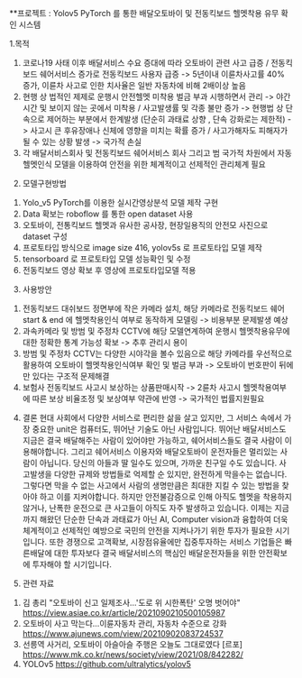 **프로젝트 : Yolov5 PyTorch 를 통한 배달오토바이 및 전동킥보드 헬멧착용 유무 확인 시스템						

1.목적
  1) 코로나19 사태 이후 배달서비스 수요 증대에 따라 오토바이 관련 사고 급증 / 전동킥보드 쉐어서비스 증가로 전동킥보드 사용자 급증 
    -> 5년이내 이륜차사고률 40% 증가, 이륜차 사고로 인한 치사율은 일반 자동차에 비해 2배이상 높음
  3) 현행 상 법적인 제제로 운행시 안전헬멧 미착용 벌금 부과 시행하면서 관리
    -> 야간시간 및 보이지 않는 곳에서 미착용 / 사고발생률 및 각종 불만 증가
    -> 현행법 상 단속으로 제어하는 부분에서 한계발생 (단순히 과태료 상향 , 단속 강화로는 제한적)
    -> 사고시 큰 후유장애나 신체에 영향을 미치는 확률 증가 / 사고가해자도 피해자가 될 수 있는 상황 발생 
    -> 국가적 손실
  3) 각 배달서비스회사 및 전동킥보드 쉐어서비스 회사 그리고 범 국가적 차원에서 자동헬멧인식 모델을 이용하여 안전을 위한 체계적이고 선제적인 관리체계 필요

2. 모델구현방법
  1) Yolo_v5 PyTorch를 이용한 실시간영상분석 모델 제작 구현
  2) Data 확보는 roboflow 를 통한 open dataset 사용
  3) 오토바이, 전통킥보드 헬멧과 유사한 공사장, 현장일용직의 안전모 사진으로 dataset 구성
  4) 프로토타입 방식으로 image size 416, yolov5s 로 프로토타입 모델 제작
  5) tensorboard 로 프로토타입 모델 성능확인 및 수정
  6) 전동킥보드 영상 확보 후 영상에 프로토타입모델 적용

3. 사용방안
  1) 전동킥보드 대쉬보드 정면부에 작은 카메라 설치, 해당 카메라로 전동킥보드 쉐어 start & end 에 헬멧착용인식 여부로 동작하게 모델링 -> 비용부분 문제발생 예상
  2) 과속카메라 및 방범 및 주정차 CCTV에 해당 모델연계하여 운행시 헬멧착용유무에 대한 정확한 통계 가능성 확보 -> 추후 관리시 용이
  3) 방범 및 주정차 CCTV는 다양한 시야각을 볼수 있음으로 해당 카메라를 우선적으로 활용하여 오토바이 헬멧착용인식여부 확인 및 벌금 부과 -> 오토바이 번호판이 뒤에만 있다는 구조적 문제해결
  4) 보험사 전동킥보드 사고시 보상하는 상품판매시작 -> 2륜차 사고시 헬멧착용여부에 따른 보상 비율조정 및 보상여부 약관에 반영 -> 국가적인 법률지원필요

4. 결론
  현대 사회에서 다양한 서비스로 편리한 삶을 살고 있지만, 그 서비스 속에서 가장 중요한 unit은 컴퓨터도, 뛰어난 기술도 아닌 사람입니다. 뛰어난 배달서비스도 지금은 결국 배달해주는 사람이 있어야만 가능하고, 쉐어서비스들도 결국 사람이 이용해야합니다. 그리고 쉐어서비스 이용자와 배달오토바이 운전자들은 멀리있는 사람이 아닙니다. 당신의 아들과 딸 일수도 있으며, 가까운 친구일 수도 있습니다. 사고발생을 다양한 규제와 방법들로 억제할 순 있지만, 완전하게 막을수는 없습니다. 그렇다면 막을 수 없는 사고에서 사람의 생명만큼은 최대한 지킬 수 있는 방법을 찾아야 하고 이를 지켜야합니다. 하지만 안전불감증으로 인해 아직도 헬멧을 착용하지 않거나, 난폭한 운전으로 큰 사고들이 아직도 자주 발생하고 있습니다. 이제는 지금까지 해왔던 단순한 단속과 과태료가 아닌 AI, Computer vision과 융합하여 더욱 체계적이고 선제적인 예방으로 국민의 안전을 지켜나가기 위한 투자가 필요한 시기입니다. 
  또한 경쟁으로 고객확보, 시장점유율에만 집중투자하는 서비스 기업들은 빠른배달에 대한 투자보다 결국 배달서비스의 핵심인 배달운전자들을 위한 안전확보에 투자해야 할 시기입니다. 


5. 관련 자료
  1) 김 총리 "오토바이 신고 일제조사…'도로 위 시한폭탄' 오명 벗어야" https://view.asiae.co.kr/article/2021090210500105987 
  2) 오토바이 사고 막는다…이륜자동차 관리, 자동차 수준으로 강화 https://www.ajunews.com/view/20210902083724537
  3) 선릉역 사거리, 오토바이 아슬아슬 주행은 오늘도 그대로였다 [르포]  https://www.mk.co.kr/news/society/view/2021/08/842282/
  4) YOLOv5 https://github.com/ultralytics/yolov5



